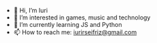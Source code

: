 - 👋 Hi, I’m Iuri
- 👀 I’m interested in games, music and technology
- 🌱 I’m currently learning JS and Python
- 📫 How to reach me: iurirseifriz@gmail.com
